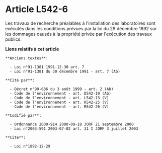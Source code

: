 # Article L542-6

Les travaux de recherche préalables à l'installation des laboratoires sont exécutés dans les conditions prévues par la loi du
29 décembre 1892 sur les dommages causés à la propriété privée par l'exécution des travaux publics.

**Liens relatifs à cet article**

	**Anciens textes**:

	  - Loi n°91-1381 1991-12-30 art. 7
	  - Loi n°91-1381 du 30 décembre 1991 - art. 7 (Ab)

	**Cité par**:

	  - Décret n°99-686 du 3 août 1999 - art. 2 (Ab)
	  - Code de l'environnement - art. D542-19 (Ab)
	  - Code de l'environnement - art. L542-13 (V)
	  - Code de l'environnement - art. R542-25 (V)
	  - Code de l'environnement - art. R542-26 (V)

	**Codifié par**:

	  - Ordonnance 2000-914 2000-09-18 JORF 21 septembre 2000
	  - Loi n°2003-591 2003-07-02 art. 31 I JORF 3 juillet 2003

	**Cite**:

	  - Loi n°1892-12-29
